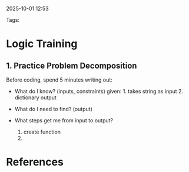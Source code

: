 
2025-10-01  12:53

Tags: 

# Logic Training

## 1. **Practice Problem Decomposition**

Before coding, spend 5 minutes writing out:

- What do I know? (inputs, constraints)
	given:
		1. takes string as input
		2. dictionary output
		
		
- What do I need to find? (output)


- What steps get me from input to output?
	1. create function
	2. 





# References
